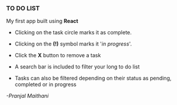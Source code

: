 ### TO DO LIST

My first app built using **React**

* Clicking on the task circle marks it as complete.

* Clicking on the **(!)** symbol marks it '_in progress_'.

* Click the **X** button to remove a task

* A search bar is included to filter your long to do list

* Tasks can also be filtered depending on their status as pending, completed or in progress

_-Pranjal Maithani_